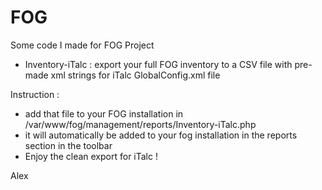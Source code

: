 FOG
===

Some code I made for FOG Project

- Inventory-iTalc : export your full FOG inventory to a CSV file with 
pre-made xml strings for iTalc GlobalConfig.xml file

Instruction : 
- add that file to your FOG installation in /var/www/fog/management/reports/Inventory-iTalc.php 
- it will automatically be added to your fog installation in the reports section in the toolbar
- Enjoy the clean export for iTalc !


Alex

